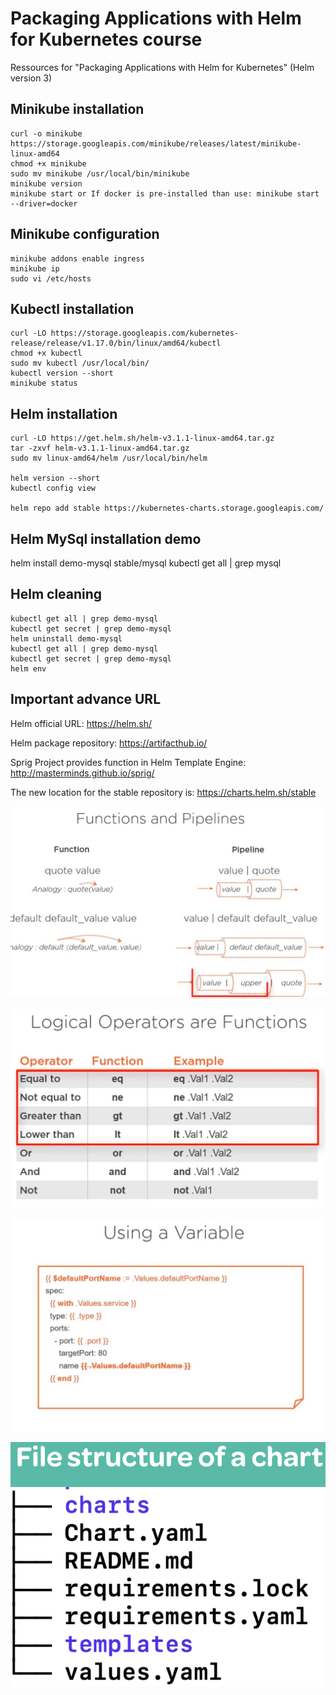 # Packaging Applications with Helm for Kubernetes course  
Ressources for "Packaging Applications with Helm for Kubernetes" (Helm version 3)

## Minikube installation
```
curl -o minikube https://storage.googleapis.com/minikube/releases/latest/minikube-linux-amd64
chmod +x minikube
sudo mv minikube /usr/local/bin/minikube
minikube version
minikube start or If docker is pre-installed than use: minikube start --driver=docker
```

## Minikube configuration
```
minikube addons enable ingress
minikube ip
sudo vi /etc/hosts
```

## Kubectl installation
```
curl -LO https://storage.googleapis.com/kubernetes-release/release/v1.17.0/bin/linux/amd64/kubectl
chmod +x kubectl
sudo mv kubectl /usr/local/bin/
kubectl version --short
minikube status
```

## Helm installation
```
curl -LO https://get.helm.sh/helm-v3.1.1-linux-amd64.tar.gz
tar -zxvf helm-v3.1.1-linux-amd64.tar.gz
sudo mv linux-amd64/helm /usr/local/bin/helm

helm version --short
kubectl config view

helm repo add stable https://kubernetes-charts.storage.googleapis.com/

```
## Helm MySql installation demo
helm install demo-mysql stable/mysql
kubectl get all | grep mysql

## Helm cleaning
```
kubectl get all | grep demo-mysql
kubectl get secret | grep demo-mysql
helm uninstall demo-mysql
kubectl get all | grep demo-mysql
kubectl get secret | grep demo-mysql
helm env
```
## Important advance URL
Helm official URL: https://helm.sh/

Helm package repository: https://artifacthub.io/

Sprig Project provides function in Helm Template Engine:
http://masterminds.github.io/sprig/

The new location for the stable repository is: https://charts.helm.sh/stable

![Screenshot](images/HelmFunctionPipeline.png)

![Screenshot](images/HelmLogicalOperator.png)

![Screenshot](images/HelmVariable.png)

![Screenshot](images/HelmChartStr.png)


